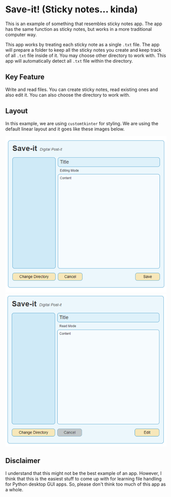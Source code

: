 # Save-it! (Sticky notes... kinda)

This is an example of something that resembles sticky notes app.
The app has the same function as sticky notes, but works in a more traditional computer way.

This app works by treating each sticky note as a single `.txt` file.
The app will prepare a folder to keep all the sticky notes you create and keep track of all `.txt` file inside of it.
You may choose other directory to work with.
This app will automatically detect all `.txt` file within the directory.

## Key Feature

Write and read files. You can create sticky notes, read existing ones and also edit it.
You can also choose the directory to work with.

## Layout

In this example, we are using `customtkinter` for styling. We are using the default linear layout and it goes like these images below.

![Save-it Layout 1](state1.PNG)
![Save-it Layout 2](state2.PNG)

## Disclaimer

I understand that this might not be the best example of an app.
However, I think that this is the easiest stuff to come up with for learning file handling for Python desktop GUI apps.
So, please don't think too much of this app as a whole.